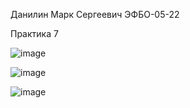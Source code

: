 Данилин Марк Сергеевич ЭФБО-05-22


Практика 7


![image](https://github.com/user-attachments/assets/00de0da8-abb4-427f-9fa5-80f66070c04e)


![image](https://github.com/user-attachments/assets/479934b6-1a30-4ec2-8bb2-1c03a80b0ce3)


![image](https://github.com/user-attachments/assets/ea5bc050-9cc8-4a20-bafb-fcfd9fe242a3)
